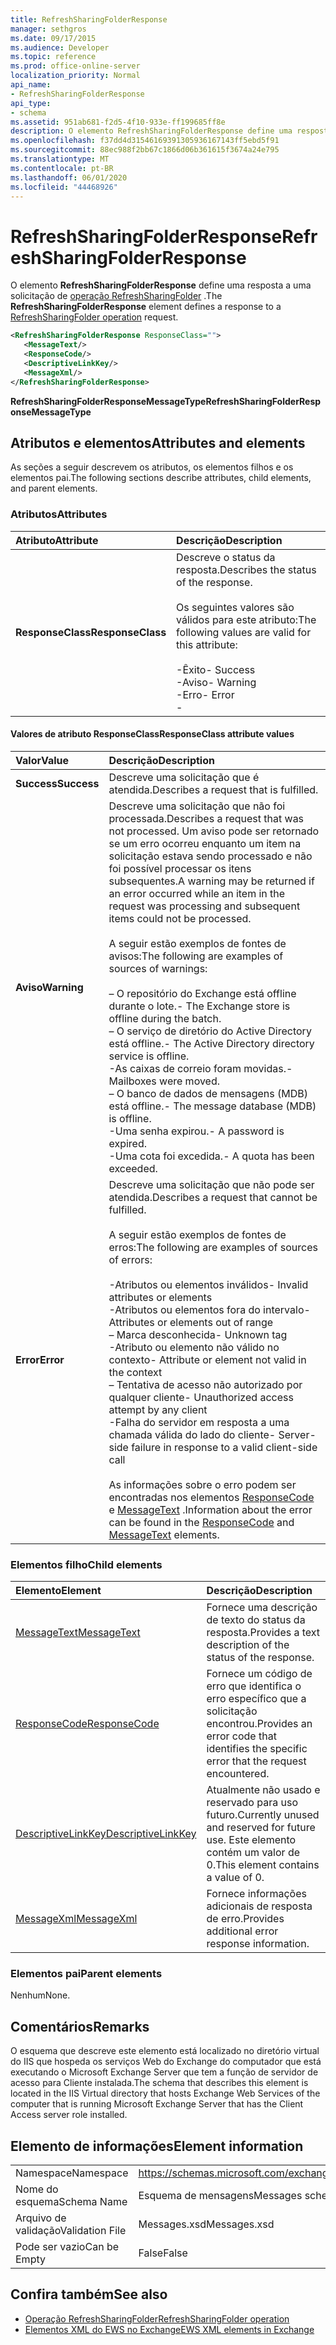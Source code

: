 ```yaml
---
title: RefreshSharingFolderResponse
manager: sethgros
ms.date: 09/17/2015
ms.audience: Developer
ms.topic: reference
ms.prod: office-online-server
localization_priority: Normal
api_name:
- RefreshSharingFolderResponse
api_type:
- schema
ms.assetid: 951ab681-f2d5-4f10-933e-ff199685ff8e
description: O elemento RefreshSharingFolderResponse define uma resposta a uma solicitação de operação RefreshSharingFolder.
ms.openlocfilehash: f37dd4d31546169391305936167143ff5ebd5f91
ms.sourcegitcommit: 88ec988f2bb67c1866d06b361615f3674a24e795
ms.translationtype: MT
ms.contentlocale: pt-BR
ms.lasthandoff: 06/01/2020
ms.locfileid: "44468926"
---
```

# <a name="refreshsharingfolderresponse"></a><span data-ttu-id="d6d11-103">RefreshSharingFolderResponse</span><span class="sxs-lookup"><span data-stu-id="d6d11-103">RefreshSharingFolderResponse</span></span>

<span data-ttu-id="d6d11-104">O elemento **RefreshSharingFolderResponse** define uma resposta a uma solicitação de [operação RefreshSharingFolder](refreshsharingfolder-operation.md) .</span><span class="sxs-lookup"><span data-stu-id="d6d11-104">The **RefreshSharingFolderResponse** element defines a response to a [RefreshSharingFolder operation](refreshsharingfolder-operation.md) request.</span></span> 
  
```xml
<RefreshSharingFolderResponse ResponseClass="">
   <MessageText/>
   <ResponseCode/>
   <DescriptiveLinkKey/>
   <MessageXml/>
</RefreshSharingFolderResponse>
```

 <span data-ttu-id="d6d11-105">**RefreshSharingFolderResponseMessageType**</span><span class="sxs-lookup"><span data-stu-id="d6d11-105">**RefreshSharingFolderResponseMessageType**</span></span>
## <a name="attributes-and-elements"></a><span data-ttu-id="d6d11-106">Atributos e elementos</span><span class="sxs-lookup"><span data-stu-id="d6d11-106">Attributes and elements</span></span>

<span data-ttu-id="d6d11-107">As seções a seguir descrevem os atributos, os elementos filhos e os elementos pai.</span><span class="sxs-lookup"><span data-stu-id="d6d11-107">The following sections describe attributes, child elements, and parent elements.</span></span>
  
### <a name="attributes"></a><span data-ttu-id="d6d11-108">Atributos</span><span class="sxs-lookup"><span data-stu-id="d6d11-108">Attributes</span></span>

|<span data-ttu-id="d6d11-109">**Atributo**</span><span class="sxs-lookup"><span data-stu-id="d6d11-109">**Attribute**</span></span>|<span data-ttu-id="d6d11-110">**Descrição**</span><span class="sxs-lookup"><span data-stu-id="d6d11-110">**Description**</span></span>|
|:-----|:-----|
|<span data-ttu-id="d6d11-111">**ResponseClass**</span><span class="sxs-lookup"><span data-stu-id="d6d11-111">**ResponseClass**</span></span> <br/> | <span data-ttu-id="d6d11-112">Descreve o status da resposta.</span><span class="sxs-lookup"><span data-stu-id="d6d11-112">Describes the status of the response.</span></span> <br/><br/><span data-ttu-id="d6d11-113">Os seguintes valores são válidos para este atributo:</span><span class="sxs-lookup"><span data-stu-id="d6d11-113">The following values are valid for this attribute:</span></span>  <br/><br/><span data-ttu-id="d6d11-114">-Êxito</span><span class="sxs-lookup"><span data-stu-id="d6d11-114">-  Success</span></span>  <br/><span data-ttu-id="d6d11-115">-Aviso</span><span class="sxs-lookup"><span data-stu-id="d6d11-115">-  Warning</span></span>  <br/><span data-ttu-id="d6d11-116">-Erro</span><span class="sxs-lookup"><span data-stu-id="d6d11-116">-  Error</span></span>  <br/>- |
   
#### <a name="responseclass-attribute-values"></a><span data-ttu-id="d6d11-117">Valores de atributo ResponseClass</span><span class="sxs-lookup"><span data-stu-id="d6d11-117">ResponseClass attribute values</span></span>

|<span data-ttu-id="d6d11-118">**Valor**</span><span class="sxs-lookup"><span data-stu-id="d6d11-118">**Value**</span></span>|<span data-ttu-id="d6d11-119">**Descrição**</span><span class="sxs-lookup"><span data-stu-id="d6d11-119">**Description**</span></span>|
|:-----|:-----|
|<span data-ttu-id="d6d11-120">**Success**</span><span class="sxs-lookup"><span data-stu-id="d6d11-120">**Success**</span></span> <br/> |<span data-ttu-id="d6d11-121">Descreve uma solicitação que é atendida.</span><span class="sxs-lookup"><span data-stu-id="d6d11-121">Describes a request that is fulfilled.</span></span>  <br/> |
|<span data-ttu-id="d6d11-122">**Aviso**</span><span class="sxs-lookup"><span data-stu-id="d6d11-122">**Warning**</span></span> <br/> | <span data-ttu-id="d6d11-123">Descreve uma solicitação que não foi processada.</span><span class="sxs-lookup"><span data-stu-id="d6d11-123">Describes a request that was not processed.</span></span> <span data-ttu-id="d6d11-124">Um aviso pode ser retornado se um erro ocorreu enquanto um item na solicitação estava sendo processado e não foi possível processar os itens subsequentes.</span><span class="sxs-lookup"><span data-stu-id="d6d11-124">A warning may be returned if an error occurred while an item in the request was processing and subsequent items could not be processed.</span></span> <br/><br/><span data-ttu-id="d6d11-125">A seguir estão exemplos de fontes de avisos:</span><span class="sxs-lookup"><span data-stu-id="d6d11-125">The following are examples of sources of warnings:</span></span> <br/> <br/><span data-ttu-id="d6d11-126">– O repositório do Exchange está offline durante o lote.</span><span class="sxs-lookup"><span data-stu-id="d6d11-126">-  The Exchange store is offline during the batch.</span></span>  <br/><span data-ttu-id="d6d11-127">– O serviço de diretório do Active Directory está offline.</span><span class="sxs-lookup"><span data-stu-id="d6d11-127">-  The Active Directory directory service is offline.</span></span>  <br/><span data-ttu-id="d6d11-128">-As caixas de correio foram movidas.</span><span class="sxs-lookup"><span data-stu-id="d6d11-128">-  Mailboxes were moved.</span></span>  <br/><span data-ttu-id="d6d11-129">– O banco de dados de mensagens (MDB) está offline.</span><span class="sxs-lookup"><span data-stu-id="d6d11-129">-  The message database (MDB) is offline.</span></span>  <br/><span data-ttu-id="d6d11-130">-Uma senha expirou.</span><span class="sxs-lookup"><span data-stu-id="d6d11-130">-  A password is expired.</span></span>  <br/><span data-ttu-id="d6d11-131">-Uma cota foi excedida.</span><span class="sxs-lookup"><span data-stu-id="d6d11-131">-  A quota has been exceeded.</span></span>  <br/> |
|<span data-ttu-id="d6d11-132">**Error**</span><span class="sxs-lookup"><span data-stu-id="d6d11-132">**Error**</span></span> <br/> | <span data-ttu-id="d6d11-133">Descreve uma solicitação que não pode ser atendida.</span><span class="sxs-lookup"><span data-stu-id="d6d11-133">Describes a request that cannot be fulfilled.</span></span><br/><br/> <span data-ttu-id="d6d11-134">A seguir estão exemplos de fontes de erros:</span><span class="sxs-lookup"><span data-stu-id="d6d11-134">The following are examples of sources of errors:</span></span>  <br/><br/><span data-ttu-id="d6d11-135">-Atributos ou elementos inválidos</span><span class="sxs-lookup"><span data-stu-id="d6d11-135">-  Invalid attributes or elements</span></span>  <br/><span data-ttu-id="d6d11-136">-Atributos ou elementos fora do intervalo</span><span class="sxs-lookup"><span data-stu-id="d6d11-136">-  Attributes or elements out of range</span></span>  <br/><span data-ttu-id="d6d11-137">– Marca desconhecida</span><span class="sxs-lookup"><span data-stu-id="d6d11-137">-  Unknown tag</span></span>  <br/><span data-ttu-id="d6d11-138">-Atributo ou elemento não válido no contexto</span><span class="sxs-lookup"><span data-stu-id="d6d11-138">-  Attribute or element not valid in the context</span></span>  <br/><span data-ttu-id="d6d11-139">– Tentativa de acesso não autorizado por qualquer cliente</span><span class="sxs-lookup"><span data-stu-id="d6d11-139">-  Unauthorized access attempt by any client</span></span>  <br/><span data-ttu-id="d6d11-140">-Falha do servidor em resposta a uma chamada válida do lado do cliente</span><span class="sxs-lookup"><span data-stu-id="d6d11-140">-  Server-side failure in response to a valid client-side call</span></span>  <br/>  <br/><span data-ttu-id="d6d11-141">As informações sobre o erro podem ser encontradas nos elementos [ResponseCode](responsecode.md) e [MessageText](messagetext.md) .</span><span class="sxs-lookup"><span data-stu-id="d6d11-141">Information about the error can be found in the [ResponseCode](responsecode.md) and [MessageText](messagetext.md) elements.</span></span>  <br/> |
   
### <a name="child-elements"></a><span data-ttu-id="d6d11-142">Elementos filho</span><span class="sxs-lookup"><span data-stu-id="d6d11-142">Child elements</span></span>

|<span data-ttu-id="d6d11-143">**Elemento**</span><span class="sxs-lookup"><span data-stu-id="d6d11-143">**Element**</span></span>|<span data-ttu-id="d6d11-144">**Descrição**</span><span class="sxs-lookup"><span data-stu-id="d6d11-144">**Description**</span></span>|
|:-----|:-----|
|[<span data-ttu-id="d6d11-145">MessageText</span><span class="sxs-lookup"><span data-stu-id="d6d11-145">MessageText</span></span>](messagetext.md) <br/> |<span data-ttu-id="d6d11-146">Fornece uma descrição de texto do status da resposta.</span><span class="sxs-lookup"><span data-stu-id="d6d11-146">Provides a text description of the status of the response.</span></span>  <br/> |
|[<span data-ttu-id="d6d11-147">ResponseCode</span><span class="sxs-lookup"><span data-stu-id="d6d11-147">ResponseCode</span></span>](responsecode.md) <br/> |<span data-ttu-id="d6d11-148">Fornece um código de erro que identifica o erro específico que a solicitação encontrou.</span><span class="sxs-lookup"><span data-stu-id="d6d11-148">Provides an error code that identifies the specific error that the request encountered.</span></span>  <br/> |
|[<span data-ttu-id="d6d11-149">DescriptiveLinkKey</span><span class="sxs-lookup"><span data-stu-id="d6d11-149">DescriptiveLinkKey</span></span>](descriptivelinkkey.md) <br/> |<span data-ttu-id="d6d11-150">Atualmente não usado e reservado para uso futuro.</span><span class="sxs-lookup"><span data-stu-id="d6d11-150">Currently unused and reserved for future use.</span></span> <span data-ttu-id="d6d11-151">Este elemento contém um valor de 0.</span><span class="sxs-lookup"><span data-stu-id="d6d11-151">This element contains a value of 0.</span></span>  <br/> |
|[<span data-ttu-id="d6d11-152">MessageXml</span><span class="sxs-lookup"><span data-stu-id="d6d11-152">MessageXml</span></span>](messagexml.md) <br/> |<span data-ttu-id="d6d11-153">Fornece informações adicionais de resposta de erro.</span><span class="sxs-lookup"><span data-stu-id="d6d11-153">Provides additional error response information.</span></span>  <br/> |
   
### <a name="parent-elements"></a><span data-ttu-id="d6d11-154">Elementos pai</span><span class="sxs-lookup"><span data-stu-id="d6d11-154">Parent elements</span></span>

<span data-ttu-id="d6d11-155">Nenhum</span><span class="sxs-lookup"><span data-stu-id="d6d11-155">None.</span></span>
  
## <a name="remarks"></a><span data-ttu-id="d6d11-156">Comentários</span><span class="sxs-lookup"><span data-stu-id="d6d11-156">Remarks</span></span>

<span data-ttu-id="d6d11-157">O esquema que descreve este elemento está localizado no diretório virtual do IIS que hospeda os serviços Web do Exchange do computador que está executando o Microsoft Exchange Server que tem a função de servidor de acesso para Cliente instalada.</span><span class="sxs-lookup"><span data-stu-id="d6d11-157">The schema that describes this element is located in the IIS Virtual directory that hosts Exchange Web Services of the computer that is running Microsoft Exchange Server that has the Client Access server role installed.</span></span>
  
## <a name="element-information"></a><span data-ttu-id="d6d11-158">Elemento de informações</span><span class="sxs-lookup"><span data-stu-id="d6d11-158">Element information</span></span>

|||
|:-----|:-----|
|<span data-ttu-id="d6d11-159">Namespace</span><span class="sxs-lookup"><span data-stu-id="d6d11-159">Namespace</span></span>  <br/> |https://schemas.microsoft.com/exchange/services/2006/messages  <br/> |
|<span data-ttu-id="d6d11-160">Nome do esquema</span><span class="sxs-lookup"><span data-stu-id="d6d11-160">Schema Name</span></span>  <br/> |<span data-ttu-id="d6d11-161">Esquema de mensagens</span><span class="sxs-lookup"><span data-stu-id="d6d11-161">Messages schema</span></span>  <br/> |
|<span data-ttu-id="d6d11-162">Arquivo de validação</span><span class="sxs-lookup"><span data-stu-id="d6d11-162">Validation File</span></span>  <br/> |<span data-ttu-id="d6d11-163">Messages.xsd</span><span class="sxs-lookup"><span data-stu-id="d6d11-163">Messages.xsd</span></span>  <br/> |
|<span data-ttu-id="d6d11-164">Pode ser vazio</span><span class="sxs-lookup"><span data-stu-id="d6d11-164">Can be Empty</span></span>  <br/> |<span data-ttu-id="d6d11-165">False</span><span class="sxs-lookup"><span data-stu-id="d6d11-165">False</span></span>  <br/> |
   
## <a name="see-also"></a><span data-ttu-id="d6d11-166">Confira também</span><span class="sxs-lookup"><span data-stu-id="d6d11-166">See also</span></span>

- [<span data-ttu-id="d6d11-167">Operação RefreshSharingFolder</span><span class="sxs-lookup"><span data-stu-id="d6d11-167">RefreshSharingFolder operation</span></span>](refreshsharingfolder-operation.md)
- [<span data-ttu-id="d6d11-168">Elementos XML do EWS no Exchange</span><span class="sxs-lookup"><span data-stu-id="d6d11-168">EWS XML elements in Exchange</span></span>](ews-xml-elements-in-exchange.md)

